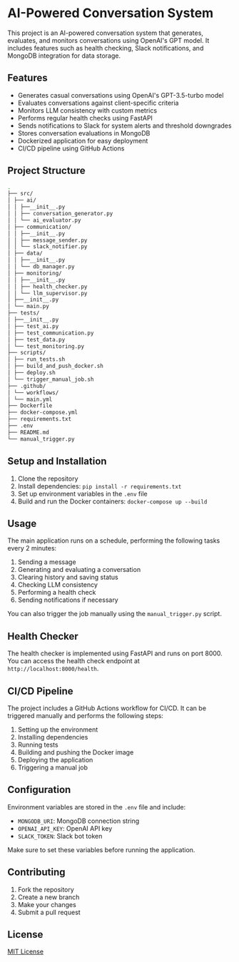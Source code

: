 # AI-Powered Conversation System

This project is an AI-powered conversation system that generates, evaluates, and monitors conversations using OpenAI's GPT model. It includes features such as health checking, Slack notifications, and MongoDB integration for data storage.

## Features

- Generates casual conversations using OpenAI's GPT-3.5-turbo model
- Evaluates conversations against client-specific criteria
- Monitors LLM consistency with custom metrics
- Performs regular health checks using FastAPI
- Sends notifications to Slack for system alerts and threshold downgrades
- Stores conversation evaluations in MongoDB
- Dockerized application for easy deployment
- CI/CD pipeline using GitHub Actions

## Project Structure

```bash
.
├── src/
│ ├── ai/
│ │ ├──__init__.py
│ │ ├── conversation_generator.py
│ │ └── ai_evaluator.py
│ ├── communication/
│ │ ├──__init__.py
│ │ ├── message_sender.py
│ │ └── slack_notifier.py
│ ├── data/
│ │ ├──__init__.py
│ │ └── db_manager.py
│ ├── monitoring/
│ │ ├──__init__.py
│ │ ├── health_checker.py
│ │ └── llm_supervisor.py
│ ├──__init__.py
│ └── main.py
├── tests/
│ ├──__init__.py
│ ├── test_ai.py
│ ├── test_communication.py
│ ├── test_data.py
│ └── test_monitoring.py
├── scripts/
│ ├── run_tests.sh
│ ├── build_and_push_docker.sh
│ ├── deploy.sh
│ └── trigger_manual_job.sh
├── .github/
│ └── workflows/
│ └── main.yml
├── Dockerfile
├── docker-compose.yml
├── requirements.txt
├── .env
├── README.md
└── manual_trigger.py
```

## Setup and Installation

1. Clone the repository
2. Install dependencies: `pip install -r requirements.txt`
3. Set up environment variables in the `.env` file
4. Build and run the Docker containers: `docker-compose up --build`

## Usage

The main application runs on a schedule, performing the following tasks every 2 minutes:

1. Sending a message
2. Generating and evaluating a conversation
3. Clearing history and saving status
4. Checking LLM consistency
5. Performing a health check
6. Sending notifications if necessary

You can also trigger the job manually using the `manual_trigger.py` script.

## Health Checker

The health checker is implemented using FastAPI and runs on port 8000. You can access the health check endpoint at `http://localhost:8000/health`.

## CI/CD Pipeline

The project includes a GitHub Actions workflow for CI/CD. It can be triggered manually and performs the following steps:

1. Setting up the environment
2. Installing dependencies
3. Running tests
4. Building and pushing the Docker image
5. Deploying the application
6. Triggering a manual job

## Configuration

Environment variables are stored in the `.env` file and include:

- `MONGODB_URI`: MongoDB connection string
- `OPENAI_API_KEY`: OpenAI API key
- `SLACK_TOKEN`: Slack bot token

Make sure to set these variables before running the application.

## Contributing

1. Fork the repository
2. Create a new branch
3. Make your changes
4. Submit a pull request

## License

[MIT License](https://opensource.org/licenses/MIT)
